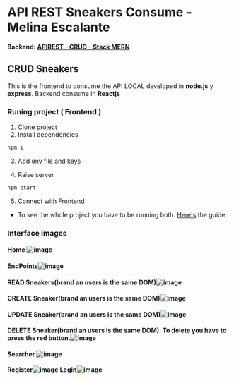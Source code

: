 # API REST Sneakers Consume - Melina Escalante
**Backend: [APIREST - CRUD - Stack MERN](https://github.com/melinaescalante/API-CRUD-Mongo-Nodejs-Expressjs)**
## CRUD Sneakers
This is the frontend to consume the API LOCAL developed in **node.js** y **express**.
Backend consume in **Reactjs**


### Runing project ( Frontend )
1. Clone project
2. Install dependencies
```bash
npm i
```
3. Add env file and keys

4. Raise server
```bash
npm start
```
5. Connect with Frontend
- To see the whole project you have to be running both. [Here's](https://github.com/melinaescalante/API-CRUD-Mongo-Nodejs-Expressjs) the guide.
### Interface images 
#### Home ![image](https://github.com/user-attachments/assets/35471af2-4fa6-41c6-93c3-688632702c3b)
#### EndPoints![image](https://github.com/user-attachments/assets/86acbbd0-3e98-48b2-a3f9-374f395f3450)
#### READ Sneakers(brand an users is the same DOM)![image](https://github.com/user-attachments/assets/23db4848-9aaa-471f-9a06-90f8386f7642)
#### CREATE Sneaker(brand an users is the same DOM)![image](https://github.com/user-attachments/assets/b99e9892-66f9-470e-9ca9-ad9bcc3b92c9)
#### UPDATE Sneaker(brand an users is the same DOM)![image](https://github.com/user-attachments/assets/c8db1fa2-7821-4c51-95e4-3d8424999957)
#### DELETE Sneaker(brand an users is the same DOM). To delete you have to press the red button.![image](https://github.com/user-attachments/assets/a62fd998-e6de-4b4b-9c96-6d8d194baeec)
#### Searcher ![image](https://github.com/user-attachments/assets/a204e6fe-fbe8-443f-b4f4-ccc7cfa931bc)






**Register![image](https://github.com/user-attachments/assets/525978e6-a198-4e6a-a010-76ae9693c103)**
**Login![image](https://github.com/user-attachments/assets/76a1c109-eeb2-4a41-a019-c713770439e9)**
